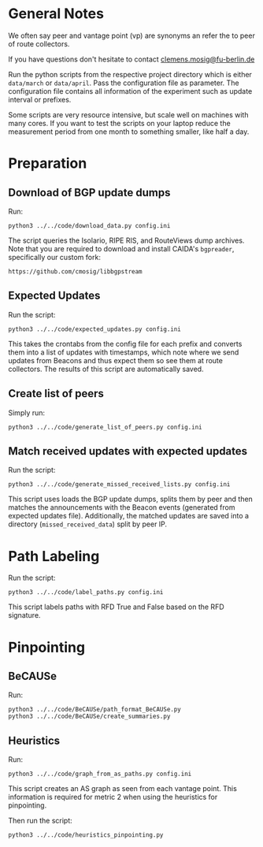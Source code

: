 # General Notes

We often say peer and vantage point (vp) are synonyms an refer the to peer of
route collectors. 

If you have questions don't hesitate to contact clemens.mosig@fu-berlin.de

Run the python scripts from the respective project directory which is
either `data/march` or `data/april`. Pass the configuration file as parameter.
The configuration file contains all information of the experiment such as
update interval or prefixes. 

Some scripts are very resource intensive, but scale well on machines with many
cores. If you want to test the scripts on your laptop reduce the measurement
period from one month to something smaller, like half a day.

# Preparation 

## Download of BGP update dumps

Run:

    python3 ../../code/download_data.py config.ini

The script queries the Isolario, RIPE RIS, and RouteViews dump archives. Note
that you are required to download and install CAIDA's `bgpreader`, specifically
our custom fork:

    https://github.com/cmosig/libbgpstream   

## Expected Updates

Run the script:

    python3 ../../code/expected_updates.py config.ini

This takes the crontabs from the config file for each prefix and converts them
into a list of updates with timestamps, which note where we send updates from
Beacons and thus expect them so see them at route collectors. The results of
this script are automatically saved.

## Create list of peers 

Simply run:

    python3 ../../code/generate_list_of_peers.py config.ini


## Match received updates with expected updates

Run the script:

    python3 ../../code/generate_missed_received_lists.py config.ini

This script uses loads the BGP update dumps, splits them by peer and then
matches the announcements with the Beacon events (generated from expected
updates file). Additionally, the matched updates are saved into a directory
(`missed_received_data`) split by peer IP. 


# Path Labeling

Run the script:

    python3 ../../code/label_paths.py config.ini

This script labels paths with RFD True and False based on the RFD signature.

# Pinpointing

## BeCAUSe 

Run: 

    python3 ../../code/BeCAUSe/path_format_BeCAUSe.py
    python3 ../../code/BeCAUSe/create_summaries.py


## Heuristics 

Run:

    python3 ../../code/graph_from_as_paths.py config.ini

This script creates an AS graph as seen from each vantage point. This
information is required for metric 2 when using the heuristics for pinpointing.

Then run the script:

    python3 ../../code/heuristics_pinpointing.py


